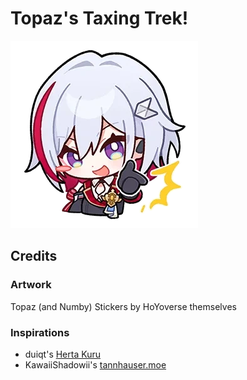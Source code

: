# Topaz's Taxing Trek!
<img src="static/images/topaz_stickers/topaz1.webp">

## Credits
### Artwork
Topaz (and Numby) Stickers by HoYoverse themselves
### Inspirations
- duiqt's [Herta Kuru](https://duiqt.github.io/herta_kuru/)
- KawaiiShadowii's [tannhauser.moe](https://tannhauser.moe)
